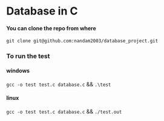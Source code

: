 # Database in C

#### You can clone the repo from where

`git clone git@github.com:nandam2003/database_project.git`

### To run the test

#### windows

`gcc -o test test.c database.c` && `.\test`

#### linux

`gcc -o test test.c database.c` && `./test.out`
